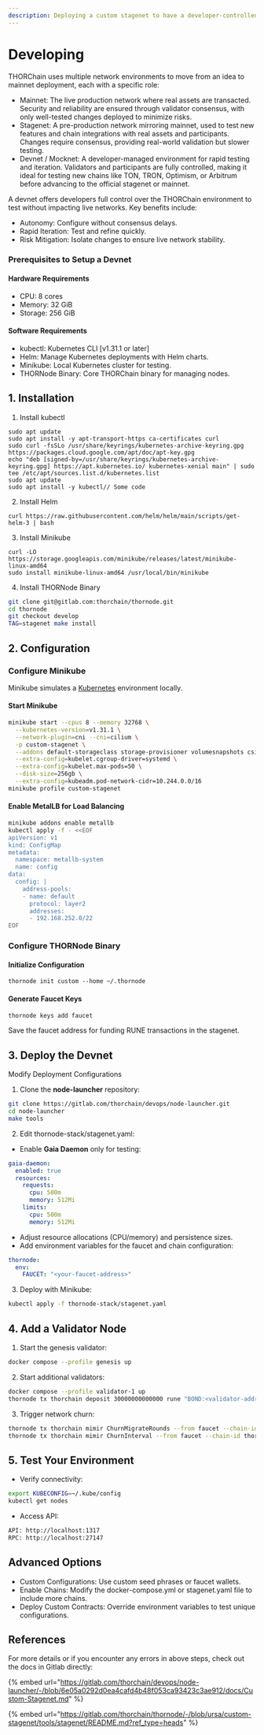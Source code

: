 ```yaml
---
description: Deploying a custom stagenet to have a developer-controlled environment
---
```


# Developing

THORChain uses multiple network environments to move from an idea to mainnet deployment, each with a specific role:

* Mainnet: The live production network where real assets are transacted. Security and reliability are ensured through validator consensus, with only well-tested changes deployed to minimize risks.
* Stagenet: A pre-production network mirroring mainnet, used to test new features and chain integrations with real assets and participants. Changes require consensus, providing real-world validation but slower testing.
* Devnet / Mocknet: A developer-managed environment for rapid testing and iteration. Validators and participants are fully controlled, making it ideal for testing new chains like TON, TRON, Optimism, or Arbitrum before advancing to the official stagenet or mainnet.

A devnet offers developers full control over the THORChain environment to test without impacting live networks. Key benefits include:

* Autonomy: Configure without consensus delays.
* Rapid Iteration: Test and refine quickly.
* Risk Mitigation: Isolate changes to ensure live network stability.

### Prerequisites to Setup a Devnet

#### Hardware Requirements

* CPU: 8 cores
* Memory: 32 GiB
* Storage: 256 GiB

#### Software Requirements

* kubectl: Kubernetes CLI \[v1.31.1 or later]
* Helm: Manage Kubernetes deployments with Helm charts.
* Minikube: Local Kubernetes cluster for testing.
* THORNode Binary: Core THORChain binary for managing nodes.

## 1. Installation

1. Install kubectl

```
sudo apt update
sudo apt install -y apt-transport-https ca-certificates curl
sudo curl -fsSLo /usr/share/keyrings/kubernetes-archive-keyring.gpg https://packages.cloud.google.com/apt/doc/apt-key.gpg
echo "deb [signed-by=/usr/share/keyrings/kubernetes-archive-keyring.gpg] https://apt.kubernetes.io/ kubernetes-xenial main" | sudo tee /etc/apt/sources.list.d/kubernetes.list
sudo apt update
sudo apt install -y kubectl// Some code
```

2. Install Helm

```
curl https://raw.githubusercontent.com/helm/helm/main/scripts/get-helm-3 | bash
```

3. Install Minikube

```
curl -LO https://storage.googleapis.com/minikube/releases/latest/minikube-linux-amd64
sudo install minikube-linux-amd64 /usr/local/bin/minikube
```

4. Install THORNode Binary

```bash
git clone git@gitlab.com:thorchain/thornode.git
cd thornode
git checkout develop
TAG=stagenet make install
```

## 2. Configuration

### Configure Minikube

Minikube simulates a [Kubernetes](https://docs.thorchain.org/thornodes/kubernetes) environment locally.

#### Start Minikube

```bash
minikube start --cpus 8 --memory 32768 \
  --kubernetes-version=v1.31.1 \
  --network-plugin=cni --cni=cilium \
  -p custom-stagenet \
  --addons default-storageclass storage-provisioner volumesnapshots csi-hostpath-driver \
  --extra-config=kubelet.cgroup-driver=systemd \
  --extra-config=kubelet.max-pods=50 \
  --disk-size=256gb \
  --extra-config=kubeadm.pod-network-cidr=10.244.0.0/16
minikube profile custom-stagenet
```

#### Enable MetalLB for Load Balancing

```bash
minikube addons enable metallb
kubectl apply -f - <<EOF
apiVersion: v1
kind: ConfigMap
metadata:
  namespace: metallb-system
  name: config
data:
  config: |
    address-pools:
    - name: default
      protocol: layer2
      addresses:
      - 192.168.252.0/22
EOF
```

### Configure THORNode Binary

#### Initialize Configuration

```
thornode init custom --home ~/.thornode
```

#### Generate Faucet Keys

```bash
thornode keys add faucet
```

Save the faucet address for funding RUNE transactions in the stagenet.

## 3. Deploy the Devnet

Modify Deployment Configurations

1. Clone the **node-launcher** repository:

```bash
git clone https://gitlab.com/thorchain/devops/node-launcher.git
cd node-launcher
make tools
```

2. Edit thornode-stack/stagenet.yaml:

* Enable **Gaia Daemon** only for testing:

```yaml
gaia-daemon:
  enabled: true
  resources:
    requests:
      cpu: 500m
      memory: 512Mi
    limits:
      cpu: 500m
      memory: 512Mi
```

* Adjust resource allocations (CPU/memory) and persistence sizes.
* Add environment variables for the faucet and chain configuration:

```yaml
thornode:
  env:
    FAUCET: "<your-faucet-address>"
```

3. Deploy with Minikube:

```bash
kubectl apply -f thornode-stack/stagenet.yaml
```

## 4. Add a Validator Node

1. Start the genesis validator:

```bash
docker compose --profile genesis up
```

2. Start additional validators:

```bash
docker compose --profile validator-1 up
thornode tx thorchain deposit 30000000000000 rune "BOND:<validator-address>" --from faucet --chain-id thorchain --node http://localhost:27147
```

3. Trigger network churn:

```bash
thornode tx thorchain mimir ChurnMigrateRounds --from faucet --chain-id thorchain --node http://localhost:27147 -- 2
thornode tx thorchain mimir ChurnInterval --from faucet --chain-id thorchain --node http://localhost:27147 -- 100
```

## 5. Test Your Environment

* Verify connectivity:

```bash
export KUBECONFIG=~/.kube/config
kubectl get nodes
```

* Access API:

```bash
API: http://localhost:1317
RPC: http://localhost:27147
```

## Advanced Options

* Custom Configurations: Use custom seed phrases or faucet wallets.
* Enable Chains: Modify the docker-compose.yml or stagenet.yaml file to include more chains.
* Deploy Custom Contracts: Override environment variables to test unique configurations.

## References

For more details or if you encounter any errors in above steps, check out the docs in Gitlab directly:&#x20;

{% embed url="https://gitlab.com/thorchain/devops/node-launcher/-/blob/6e05a0292d0ea4cafd4b48f053ca93423c3ae912/docs/Custom-Stagenet.md" %}

{% embed url="https://gitlab.com/thorchain/thornode/-/blob/ursa/custom-stagenet/tools/stagenet/README.md?ref_type=heads" %}
